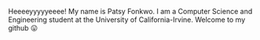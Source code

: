 Heeeeyyyyyeeee! My name is Patsy Fonkwo. I am a Computer Science and Engineering student at the University of California-Irvine. Welcome to my github 😛


